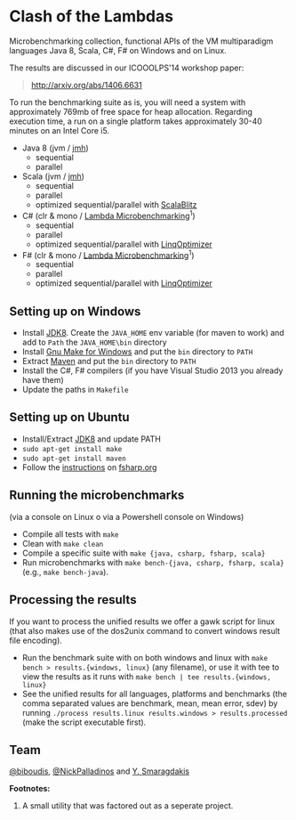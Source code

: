 Clash of the Lambdas
====================
Microbenchmarking collection, functional APIs of the VM multiparadigm languages
Java 8, Scala, C#, F# on Windows and on Linux.

The results are discussed in our ICOOOLPS'14 workshop paper: 

> http://arxiv.org/abs/1406.6631

To run the benchmarking suite as is, you will need a system with approximately
769mb of free space for heap allocation. Regarding execution time, a run on a
single platform takes approximately 30-40 minutes on an Intel Core i5.

* Java 8 (jvm / [jmh](http://openjdk.java.net/projects/code-tools/jmh/))
  * sequential
  * parallel
* Scala (jvm / [jmh](http://openjdk.java.net/projects/code-tools/jmh/))
  * sequential
  * parallel
  * optimized sequential/parallel with [ScalaBlitz](http://scala-blitz.github.io/)
* C# (clr & mono / [Lambda Microbenchmarking](https://github.com/biboudis/LambdaMicrobenchmarking)<sup>1</sup>)
  * sequential
  * parallel
  * optimized sequential/parallel with [LinqOptimizer](https://github.com/nessos/LinqOptimizer)
* F# (clr & mono / [Lambda Microbenchmarking](https://github.com/biboudis/LambdaMicrobenchmarking)<sup>1</sup>)
  * sequential
  * parallel
  * optimized sequential/parallel with [LinqOptimizer](https://github.com/nessos/LinqOptimizer)

Setting up on Windows
--------------------
* Install [JDK8](http://www.oracle.com/technetwork/java/javase/downloads/jdk8-downloads-2133151.html). Create the ```JAVA_HOME``` env variable (for maven to work) and add to ```Path``` the ```JAVA_HOME\bin``` directory
* Install [Gnu Make for Windows](http://gnuwin32.sourceforge.net/packages/make.htm) and put the ```bin``` directory to ```PATH```
* Extract [Maven](http://maven.apache.org/download.cgi) and put the ```bin``` directory to ```PATH```
* Install the C#, F# compilers (if you have Visual Studio 2013 you already have them)
* Update the paths in ```Makefile```

Setting up on Ubuntu
--------------------
* Install/Extract [JDK8](http://www.oracle.com/technetwork/java/javase/downloads/jdk8-downloads-2133151.html) and update PATH
* ```sudo apt-get install make```
* ```sudo apt-get install maven```
* Follow the [instructions](http://fsharp.org/use/linux/) on [fsharp.org](http://fsharp.org)

Running the microbenchmarks 
---------------------------
(via a console on Linux o via a Powershell console on Windows)

* Compile all tests with ```make```
* Clean with ```make clean```
* Compile a specific suite with ```make {java, csharp, fsharp, scala}```
* Run microbenchmarks with ```make bench-{java, csharp, fsharp, scala}``` (e.g., ```make
  bench-java```).

Processing the results
----------------------
If you want to process the unified results we offer a gawk script for linux (that also makes use
of the dos2unix command to convert windows result file encoding).

* Run the benchmark suite with on both windows and linux with ```make bench >
  results.{windows, linux}``` (any filename), or use it with tee to view the results as it runs with ```make bench | tee results.{windows, linux}```
* See the unified results for all languages, platforms and benchmarks (the comma
  separated values are benchmark, mean, mean error, sdev) by running
  ```./process results.linux results.windows > results.processed``` (make
  the script executable first).

Team
----
[@biboudis](https://twitter.com/biboudis), [@NickPalladinos](https://twitter.com/NickPalladinos) and [Y. Smaragdakis](http://cgi.di.uoa.gr/~smaragd/)

**Footnotes:**

1. A small utility that was factored out as a seperate project.

